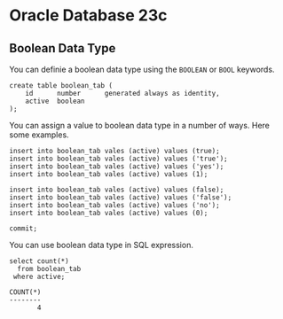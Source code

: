 # Oracle Database 23c

## Boolean Data Type

You can definie a boolean data type using the `BOOLEAN` or `BOOL` keywords.

	create table boolean_tab (
		id		number		generated always as identity,
		active	boolean		
	);

You can assign a value to boolean data type in a number of ways. Here some examples.

	insert into boolean_tab vales (active) values (true);
	insert into boolean_tab vales (active) values ('true');
	insert into boolean_tab vales (active) values ('yes');
	insert into boolean_tab vales (active) values (1);

	insert into boolean_tab vales (active) values (false);
	insert into boolean_tab vales (active) values ('false');
	insert into boolean_tab vales (active) values ('no');
	insert into boolean_tab vales (active) values (0);

	commit;

You can use boolean data type in SQL expression.

	select count(*)
	  from boolean_tab
	 where active;

	COUNT(*)
	--------
	       4





